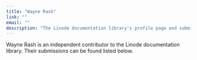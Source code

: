 ```yaml
---
title: "Wayne Rash"
link: ""
email: ""
description: "The Linode documentation library's profile page and submission listing for Wayne Rash"
---
```


Wayne Rash is an independent contributor to the Linode documentation library. Their submissions can be found listed below.